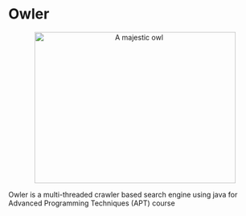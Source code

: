 # Owler
<p align="center">
  <img src="[your_image.jpg](https://github.com/AhmedHamdiy/Owler/assets/111378492/708f3d57-69fb-4dc9-8ffb-bf0376e71fc9)" alt="A majestic owl" width="400" height="300">
</p>

Owler is a multi-threaded crawler based search engine using java for Advanced Programming Techniques (APT) course 

